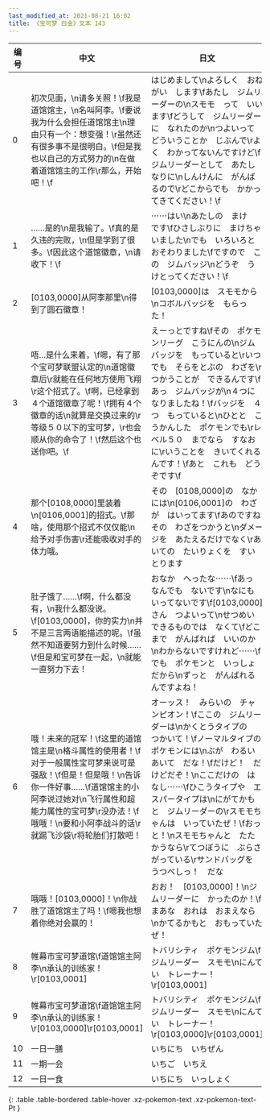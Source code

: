 ```yaml
---
last_modified_at: 2021-08-21 16:02
title: 《宝可梦 白金》文本 143
---
```

| 编号 | 中文 | 日文 |
| ---- | ---- | ---- |
| 0 | 初次见面，\n请多关照！\f我是道馆馆主，\n名叫阿李。\f要说我为什么会担任道馆馆主\n理由只有一个：想变强！\r虽然还有很多事不是很明白。\f但是我也以自己的方式努力的\n在做着道馆馆主的工作\r那么，开始吧！\f | はじめまして\nよろしく　おねがい　します\fあたし　ジムリーダーの\nスモモ　って　いいます\fどうして　ジムリーダーに　なれたのか\nつよいって　どういうことか　じぶんで\rよく　わかってないんですけど\fジムリーダーとして　あたしなりに\nしんけんに　がんばるので\rどこからでも　かかってきてください！\f |
| 1 | ……是的\n是我输了。\f真的是久违的完败，\n但是学到了很多。\f因此这个道馆徽章，\n请收下！\f | ⋯⋯はい\nあたしの　まけ　です\fひさしぶりに　まけちゃいました\nでも　いろいろと　おそわりました\fですので　この　ジムバッジ\nどうぞ　うけとってください！\f |
| 2 | [0103,0000]从阿李那里\n得到了圆石徽章！ | [0103,0000]は　スモモから\nコボルバッジを　もらった！ |
| 3 | 唔…是什么来着，\f嗯，有了那个宝可梦联盟认定的\n道馆徽章后\r就能在任何地方使用飞翔\r这个招式了。\f啊，已经拿到４个道馆徽章了呢！\f拥有４个徽章的话\n就算是交换过来的\r等级５０以下的宝可梦，\r也会顺从你的命令了！\f然后这个也送你吧。\f | えーっとですね\fその　ポケモンリーグ　こうにんの\nジムバッジを　もっていると\rいつでも　そらをとぶの　わざを\rつかうことが　できるんです\fあっ　ジムバッジが\n４つに　なりましたね！\fバッジを　４つ　もっていると\nひとと　こうかんした　ポケモンでも\rレベル５０　までなら　すなおに\rいうことを　きいてくれるんです！\fあと　これも　どうぞです\f |
| 4 | 那个[0108,0000]里装着\n[0106,0001]的招式。\f那啥，使用那个招式不仅仅能\n给予对手伤害\r还能吸收对手的体力哦。 | その　[0108,0000]の　なかには\n[0106,0001]の　わざが　はいってます\fあのですね　その　わざをつかうと\nダメージを　あたえるだけでなく\rあいての　たいりょくを　すいとります |
| 5 | 肚子饿了……\f啊，什么都没有，\n我什么都没说。\f[0103,0000]，你的实力\n并不是三言两语能描述的呢。\f虽然不知道要努力到什么时候……\f但是和宝可梦在一起，\n就能一直努力下去！ | おなか　へったな⋯⋯\fあっ　なんでも　ないです\nなにも　いってないです\f[0103,0000]さん　つよいって\nせつめい　できるものでは　なくて\fどこまで　がんばれば　いいのか\nわからないですけれど⋯⋯\fでも　ポケモンと　いっしょだから\nずっと　がんばれるんですよね！ |
| 6 | 哦！未来的冠军！\f这里的道馆馆主是\n格斗属性的使用者！\f对于一般属性宝可梦来说可是强敌！\f但是！但是哦！\n告诉你一件好事……\f道馆馆主的小阿李说过她对\n飞行属性和超能力属性的宝可梦\r没办法！\f哦哦！\n要和小阿李战斗的话\r就踢飞沙袋\r将轮胎们打散吧！ | オーッス！　みらいの　チャンピオン！\fここの　ジムリーダーは\nかくとうタイプの　つかいて！\fノーマルタイプの　ポケモンには\nぶが　わるい　あいて　だな！\fだけど！　だけどだぞ！\nここだけの　はなし⋯⋯\fひこうタイプや　エスパータイプは\nにがてかも　と　ジムリーダーの\rスモモちゃんは　いっていたぜ！\fおっと！\nスモモちゃんと　たたかうなら\rてつぼうに　ぶらさがっている\rサンドバッグを　うつべしっ！　だな |
| 7 | 哦哦！[0103,0000]！\n你战胜了道馆馆主了吗！\f嗯我也想着你绝对会赢的！ | おお！　[0103,0000]！\nジムリーダーに　かったのか！\fまあな　おれは　おまえなら\nかてるかもと　おもっていたぜ！ |
| 8 | 帷幕市宝可梦道馆\f道馆馆主阿李\n承认的训练家！\r[0103,0001] | トバリシティ　ポケモンジム\fジムリーダー　スモモ\nにんてい　トレーナー！\r[0103,0001] |
| 9 | 帷幕市宝可梦道馆\f道馆馆主阿李\n承认的训练家！\r[0103,0000]\r[0103,0001] | トバリシティ　ポケモンジム\fジムリーダー　スモモ\nにんてい　トレーナー！\r[0103,0000]\r[0103,0001] |
| 10 | 一日一膳 | いちにち　いちぜん |
| 11 | 一期一会 | いちご　いちえ |
| 12 | 一日一食 | いちにち　いっしょく |
{: .table .table-bordered .table-hover .xz-pokemon-text .xz-pokemon-text-Pt }